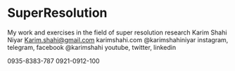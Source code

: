 # SuperResolution
My work and exercises in the field of super resolution research
Karim Shahi Niyar
Karim.shahi@gmail.com
karimshahi.com
@karimshahiniyar instagram, telegram, facebook
@karimshahi youtube, twitter, linkedin

0935-8383-787
0921-0912-100
